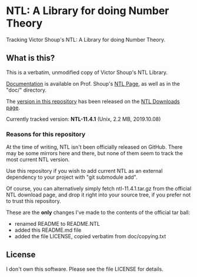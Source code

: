 # NTL: A Library for doing Number Theory

Tracking Victor Shoup's NTL: A Library for doing Number Theory.

## What is this?

This is a verbatim, unmodified copy of Victor Shoup's NTL Library.

[Documentation](https://www.shoup.net/ntl/doc/tour.html) is available on Prof. Shoup's [NTL Page](https://www.shoup.net/ntl/index.html), as well as in the "doc/" directory.

The [version in this repository](https://www.shoup.net/ntl/ntl-11.4.1.tar.gz) has been released on the [NTL Downloads page](https://www.shoup.net/ntl/download.html).

Currently tracked version: **NTL-11.4.1** (Unix, 2.2 MB, 2019.10.08)

### Reasons for this repository

At the time of writing, NTL isn't been officially released on GitHub. There may be some mirrors here and there, but none of them seem to track the most current NTL version.

Use this repository if you wish to add current NTL as an
external dependency to your project with "git submodule add".

Of course, you can alternatively simply fetch ntl-11.4.1.tar.gz from
the official NTL download page, and drop it right into your source tree,
if you prefer not to trust this repository.

These are the **only** changes I've made to the contents of the official tar ball:

  * renamed README to README.NTL
  * added this README.md file
  * added the file LICENSE, copied verbatim from doc/copying.txt

## License

I don't own this software. Please see the file LICENSE for details.

